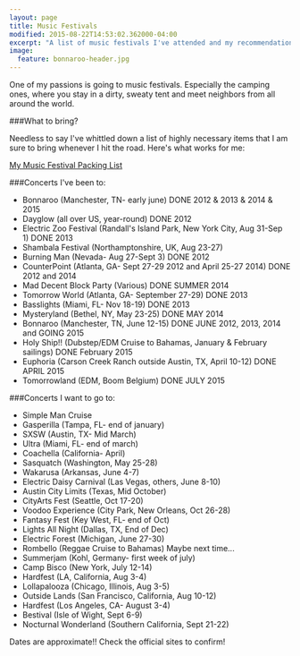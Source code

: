 ```yaml
---
layout: page
title: Music Festivals
modified: 2015-08-22T14:53:02.362000-04:00
excerpt: "A list of music festivals I've attended and my recommendations on what to pack."
image:
  feature: bonnaroo-header.jpg
---
```


One of my passions is going to music festivals. Especially the camping ones, where you stay in a dirty, sweaty tent and meet neighbors from all around the world. 

###What to bring?

Needless to say I've whittled down a list of highly necessary items that I am sure to bring whenever I hit the road. Here's what works for me:

[My Music Festival Packing List](/music-festival-packing-list/)

###Concerts I've been to:

* Bonnaroo (Manchester, TN- early june) DONE 2012 & 2013 & 2014 & 2015
* Dayglow (all over US, year-round) DONE 2012
* Electric Zoo Festival (Randall's Island Park, New York City, Aug 31-Sep 1) DONE 2013
* Shambala Festival (Northamptonshire, UK, Aug 23-27)
* Burning Man (Nevada- Aug 27-Sept 3) DONE 2012
* CounterPoint (Atlanta, GA- Sept 27-29 2012 and April 25-27 2014) DONE 2012 and 2014
* Mad Decent Block Party (Various) DONE SUMMER 2014
* Tomorrow World (Atlanta, GA- September 27-29) DONE 2013
* Basslights (Miami, FL- Nov 18-19) DONE 2013
* Mysteryland (Bethel, NY, May 23-25) DONE MAY 2014
* Bonnaroo (Manchester, TN, June 12-15) DONE JUNE 2012, 2013, 2014 and GOING 2015 
* Holy Ship!! (Dubstep/EDM Cruise to Bahamas, January & February sailings) DONE February 2015
* Euphoria (Carson Creek Ranch outside Austin, TX, April 10-12) DONE APRIL 2015
* Tomorrowland (EDM, Boom Belgium) DONE JULY 2015

###Concerts I want to go to:
* Simple Man Cruise
* Gasperilla (Tampa, FL- end of january)
* SXSW (Austin, TX- Mid March)
* Ultra (Miami, FL- end of march)
* Coachella (California- April)
* Sasquatch (Washington, May 25-28)
* Wakarusa (Arkansas, June 4-7)
* Electric Daisy Carnival (Las Vegas, others, June 8-10)
* Austin City Limits (Texas, Mid October)
* CityArts Fest (Seattle, Oct 17-20)
* Voodoo Experience (City Park, New Orleans, Oct 26-28)
* Fantasy Fest (Key West, FL- end of Oct)
* Lights All Night (Dallas, TX, End of Dec)
* Electric Forest (Michigan, June 27-30)
* Rombello (Reggae Cruise to Bahamas) Maybe next time...
* Summerjam (Kohl, Germany- first week of july)
* Camp Bisco (New York, July 12-14)
* Hardfest (LA, California, Aug 3-4)
* Lollapalooza (Chicago, Illinois, Aug 3-5)
* Outside Lands (San Francisco, California, Aug 10-12)
* Hardfest (Los Angeles, CA- August 3-4)
* Bestival (Isle of Wight, Sept 6-9)
* Nocturnal Wonderland (Southern California, Sept 21-22)

Dates are approximate!! Check the official sites to confirm!